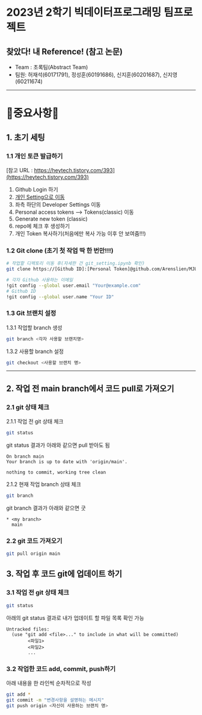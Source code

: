 # 2023년 2학기 빅데이터프로그래밍 팀프로젝트

## 찾았다! 내 Reference! (참고 논문)

* Team : 초록팀(Abstract Team)
* 팀원: 허재석(60171791), 정성훈(60191686), 신지훈(60201687), 신지영(60211674)

--------------

# 🚨중요사항🚨

## 1. 초기 세팅

### 1.1 개인 토큰 발급하기

[참고 URL : https://heytech.tistory.com/393](https://heytech.tistory.com/393)

1. Github Login 하기
2. [개인 Setting으로 이동](https://github.com/settings/tokens)
3. 좌측 하단의 Developer Settings 이동
4. Personal access tokens --> Tokens(classic) 이동
5. Generate new token (classic)
6. repo에 체크 후 생성하기
7. 개인 Token 복사하기(처음에만 복사 가능 이후 안 보여줌!!!)

### 1.2 Git clone (초기 첫 작업 딱 한 번만!!!)

```bash
# 작업할 디렉토리 이동 후(자세한 건 git_setting.ipynb 확인)
git clone https://[Github ID]:[Personal Token]@github.com/Arenslien/MJU-BDP-Project.git
```
```bash
# 각자 Github 사용하는 이메일
!git config --global user.email "Your@example.com"
# Github ID
!git config --global user.name "Your ID"
```

### 1.3 Git 브랜치 설정

1.3.1 작업할 branch 생성

```bash
git branch <각자 사용할 브랜치명>
```

1.3.2 사용할 branch 설정

```bash
git checkout <사용할 브랜치 명>
```

--------------

## 2. 작업 전 main branch에서 코드 pull로 가져오기

### 2.1 git 상태 체크

2.1.1 작업 전 git 상태 체크

```bash
git status
```

git status 결과가 아래와 같으면 pull 받아도 됨

```
On branch main
Your branch is up to date with 'origin/main'.

nothing to commit, working tree clean
```

2.1.2 현재 작업 branch 상태 체크

```bash
git branch
```

git branch 결과가 아래와 같으면 굿

```
* <my branch>
  main
```

### 2.2 git 코드 가져오기

```bash
git pull origin main
```

## 3. 작업 후 코드 git에 업데이트 하기

### 3.1 작업 전 git 상태 체크

```bash
git status
```

아래의 git status 결과로 내가 업데이트 할 파일 목록 확인 가능

```
Untracked files:
  (use "git add <file>..." to include in what will be committed)
        <파일1>
        <파일2>
        ...
```

### 3.2 작업한 코드 add, commit, push하기

아래 내용을 한 라인씩 순차적으로 작성

```bash
git add *
git commit -m "변경사항을 설명하는 메시지"
git push origin <자신이 사용하는 브랜치 명>
```
